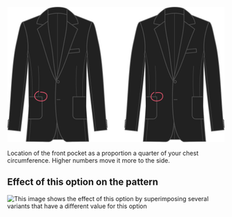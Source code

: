 ![Front pocket placement](frontpocketplacement.svg)

Location of the front pocket as a proportion a quarter of your chest circumference. Higher numbers move it more to the side.

## Effect of this option on the pattern

![This image shows the effect of this option by superimposing several variants that have a different value for this option](jaeger\_frontpocketplacement\_sample.svg "Effect of this option on the pattern")
